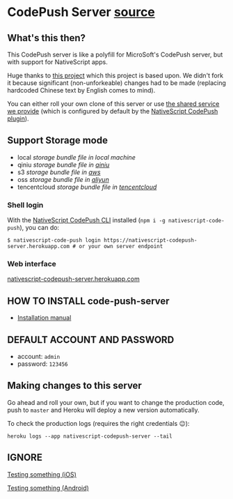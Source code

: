 # CodePush Server [source](https://github.com/EddyVerbruggen/code-push-server) 

## What's this then?
This CodePush server is like a polyfill for MicroSoft's CodePush server, but with support for NativeScript apps.

Huge thanks to [this project](https://github.com/lisong/code-push-server) which this project is based upon.
We didn't fork it because significant (non-unforkeable) changes had to be made (replacing hardcoded Chinese text by English comes to mind).

You can either roll your own clone of this server or use [the shared service we provide](https://nativescript-codepush-server.herokuapp.com/) (which is configured by default by the [NativeScript CodePush plugin](https://github.com/EddyVerbruggen/nativescript-code-push)).

## Support Storage mode 

- local *storage bundle file in local machine*
- qiniu *storage bundle file in [qiniu](http://www.qiniu.com/)*
- s3 *storage bundle file in [aws](https://aws.amazon.com/)*
- oss *storage bundle file in [aliyun](https://www.aliyun.com/product/oss)*
- tencentcloud *storage bundle file in [tencentcloud](https://cloud.tencent.com/product/cos)*

### Shell login

With the [NativeScript CodePush CLI]() installed (`npm i -g nativescript-code-push`), you can do:

```shell
$ nativescript-code-push login https://nativescript-codepush-server.herokuapp.com # or your own server endpoint
```

### Web interface 

[nativescript-codepush-server.herokuapp.com](https://nativescript-codepush-server.herokuapp.com/)

## HOW TO INSTALL code-push-server

- [Installation manual](https://github.com/EddyVerbruggen/code-push-server/blob/master/docs/README.md)

## DEFAULT ACCOUNT AND PASSWORD

- account: `admin`
- password: `123456`

## Making changes to this server
Go ahead and roll your own, but if you want to change the production code, push to `master`
and Heroku will deploy a new version automatically.

To check the production logs (requires the right credentials 😉):

```shell
heroku logs --app nativescript-codepush-server --tail
```

## IGNORE
[Testing something (iOS)](https://epicurobestsellertest.azurewebsites.net/?utm_source=MichaelTestIOS&utm_campaign=CampaignIOS&utm_medium=email&utm_term=1_6f3694cf9c-159f351e00-291756921#/@pieces/search?query=17094596)

[Testing something (Android)](https://epicurobestsellertest.azurewebsites.net/?utm_source=MichaelTestAndroid&utm_campaign=CampaignAndroid&utm_medium=email&utm_term=2_6f3694cf9c-159f351e00-291756921#/@pieces/search?query=17094596)
